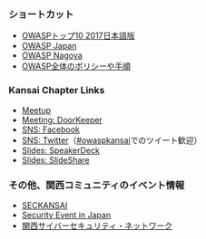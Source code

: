 ### ショートカット
* [OWASPトップ10 2017日本語版](https://github.com/OWASP/Top10/raw/master/2017/ja/OWASP%20Top%2010-2017(ja).pdf)
* [OWASP Japan](https://owasp.org/www-chapter-japan/)  
* [OWASP Nagoya](https://owasp.org/www-chapter-nagoya/)  
* [OWASP全体のポリシーや手順](https://owasp.org/www-policy/)  


### Kansai Chapter Links
* [Meetup](https://www.meetup.com/owasp-kansai-meetup-group/)
* [Meeting: DoorKeeper](https://owasp-kansai.doorkeeper.jp/)  
* [SNS: Facebook](https://www.facebook.com/groups/owaspkansai/)  
* [SNS: Twitter](https://twitter.com/OWASP_Kansai)（[#owaspkansai](https://twitter.com/hashtag/owaspkansai)でのツイート歓迎）  
* [Slides: SpeakerDeck](https://speakerdeck.com/owaspkansai)  
* [Slides: SlideShare](https://www.slideshare.net/OwaspKansai)  


### その他、関西コミュニティのイベント情報  
* [SECKANSAI](https://www.seckansai.com/)  
* [Security Event in Japan](http://its-workshop.techtalk.jp/)  
* [関西サイバーセキュリティ・ネットワーク](http://www.kansai.meti.go.jp/2-7it/k-cybersecurity-network/20181017k-cybersecurity-network-top.html)  

